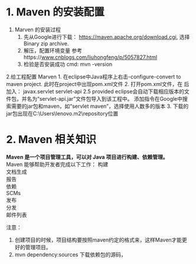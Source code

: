 # 1. Maven 的安装配置

1. Marven 的安装过程
	1. 先从Google进行下载： https://maven.apache.org/download.cgi, 选择Binary zip archive.
	2. 解压，配置环境变量 参考https://www.cnblogs.com/liuhongfeng/p/5057827.html
	3. 检验是否安装成功 cmd: mvn -version

2.给工程配置 Marven
	1. 在eclipse中Java程序上右击-configure-convert to maven project. 此时在project中出现pom.xml文件
	2. 打开pom.xml文件，在</build > 后加入：
		<dependencies>
			<!-- https://mvnrepository.com/artifact/javax.servlet/servlet-api -->
			<dependency>
				<groupId>javax.servlet</groupId>
				<artifactId>servlet-api</artifactId>
				<version>2.5</version>
				<scope>provided</scope>
			</dependency>
		</dependencies>
	    eclipse会自动下载相应版本的文件包，并名为“servlet-api.jar”文件包导入到该工程中。
		添加指令在Google中搜索需要的jar包和maven，如“servlet maven”，选择使用人数多的版本
	3.  下载的jar包出现在C:\Users\lenovo\.m2\repository位置
	
# 2. Maven 相关知识	  
**Maven 是一个项目管理工具，可以对 Java 项目进行构建、依赖管理。**  
Maven 能够帮助开发者完成以下工作：
构建  
文档生成    
报告  
依赖  
SCMs  
发布  
分发  
邮件列表  

注意：  
1. 创建项目的时候，项目结构要按照maven约定的格式来，这样Maven才能更好的管理项目。
2. mvn dependency:sources 下载依赖包的源码，